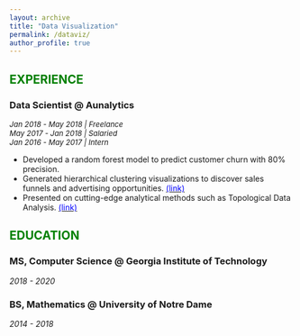 ```yaml
---
layout: archive
title: "Data Visualization"
permalink: /dataviz/
author_profile: true
---
```

## <font color="green">EXPERIENCE</font>

### Data Scientist @ Aunalytics  
*<font size="2">Jan 2018 - May 2018 | Freelance</font>*  
*<font size="2">May 2017 - Jan 2018 | Salaried</font>*  
*<font size="2">Jan 2016 - May 2017 | Intern</font>*

* Developed a random forest model to predict customer churn with 80% precision.  
* Generated hierarchical clustering visualizations to discover sales funnels and advertising opportunities. [<font color="blue">(link)</font>](https://jpskycak.github.io/files/skycak-aunalytics-salesfunnel.pdf)  
* Presented on cutting-edge analytical methods such as Topological Data Analysis. [<font color="blue">(link)</font>](https://jpskycak.github.io/files/skycak-aunalytics-tda.pdf)

## <font color="green">EDUCATION</font>

### MS, Computer Science @ Georgia Institute of Technology  
*2018 - 2020*

### BS, Mathematics @ University of Notre Dame  
*2014 - 2018*
